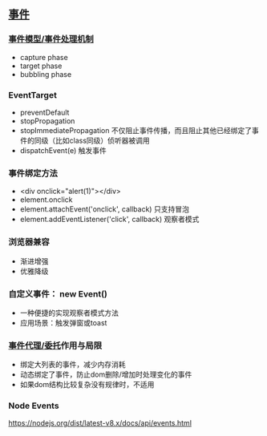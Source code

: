 ## [事件](https://developer.mozilla.org/en-US/docs/Web/API/Event)

### [事件模型/事件处理机制](https://www.w3.org/TR/DOM-Level-3-Events/#dom-event-architecture)
- capture phase
- target phase
- bubbling phase

### EventTarget
- preventDefault
- stopPropagation
- stopImmediatePropagation
  不仅阻止事件传播，而且阻止其他已经绑定了事件的同级（比如class同级）侦听器被调用
- dispatchEvent(e) 触发事件

### 事件绑定方法
- \<div onclick="alert(1)">\</div>
- element.onclick
- element.attachEvent('onclick', callback) 只支持冒泡
- element.addEventListener('click', callback) 观察者模式

### 浏览器兼容
- 渐进增强
- 优雅降级

### 自定义事件： new Event()
- 一种便捷的实现观察者模式方法
- 应用场景：触发弹窗或toast

### [事件代理/委托](https://zhuanlan.zhihu.com/p/26536815)作用与局限
- 绑定大列表的事件，减少内存消耗
- 动态绑定了事件，防止dom删除/增加时处理变化的事件 
- 如果dom结构比较复杂没有规律时，不适用

### Node Events

https://nodejs.org/dist/latest-v8.x/docs/api/events.html